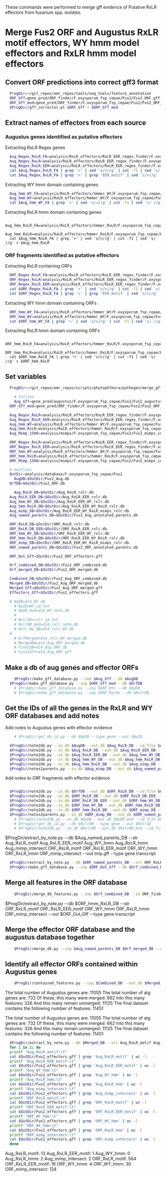 

These commands were performed to merge gff evidence of Putative RxLR effectors
from fusarium spp. isolates.

# Merge Fus2 ORF and Augustus RxLR motif effectors, WY hmm model effectors and RxLR hmm model effectors

## Convert ORF predictions into correct gff3 format

```bash
  ProgDir=~/git_repos/emr_repos/tools/seq_tools/feature_annotation
  ORF_Gff=gene_pred/ORF_finder/F.oxysporum_fsp_cepae/Fus2/Fus2_ORF.gff
  ORF_Gff_mod=gene_pred/ORF_finder/F.oxysporum_fsp_cepae/Fus2/Fus2_ORF_mod.gff
  $ProgDir/gff_corrector.pl $ORF_Gff > $ORF_Gff_mod
```

## Extract names of effectors from each source

### Augustus genes identified as putative effectors

Extracting RxLR Regex genes

```bash
  Aug_Regex_RxLR_FA=analysis/RxLR_effectors/RxLR_EER_regex_finder/F.oxysporum_fsp_cepae/Fus2/Fus2_Aug_RxLR_EER_regex.fa
  Aug_Regex_RxLR=analysis/RxLR_effectors/RxLR_EER_regex_finder/F.oxysporum_fsp_cepae/Fus2/Fus2_Aug_RxLR_regex_names.txt
  Aug_Regex_RxLR_EER=analysis/RxLR_effectors/RxLR_EER_regex_finder/F.oxysporum_fsp_cepae/Fus2/Fus2_Aug_RxLR_EER_regex_names.txt
  cat $Aug_Regex_RxLR_FA | grep '>' | sed 's/>//g' | cut -f1 | sed 's/ //g' > $Aug_Regex_RxLR
  cat $Aug_Regex_RxLR_FA | grep '>' | grep 'EER_motif' | sed 's/>//g' | cut -f1 | sed 's/ //g' > $Aug_Regex_RxLR_EER
```

Extracting WY hmm domain containing genes

```bash
  Aug_hmm_WY_FA=analysis/RxLR_effectors/hmmer_WY/F.oxysporum_fsp_cepae/Fus2/Fus2_Aug_WY_hmmer.fa
  Aug_hmm_WY=analysis/RxLR_effectors/hmmer_WY/F.oxysporum_fsp_cepae/Fus2/Fus2_Aug_WY_hmmer_names.txt
  cat $Aug_hmm_WY_FA | grep '>' | sed 's/>//g' | cut -f1 | sed 's/ //g' > $Aug_hmm_WY
```

Extracting RxLR hmm domain containing genes

```
  Aug_hmm_RxLR_FA=analysis/RxLR_effectors/hmmer_RxLR/F.oxysporum_fsp_cepae/Fus2/Fus2__Aug_RxLR_hmmer.fa
  Aug_hmm_RxLR=analysis/RxLR_effectors/hmmer_RxLR/F.oxysporum_fsp_cepae/Fus2/Fus2_Aug_RxLR_hmmer_names.txt
  cat $Aug_hmm_RxLR_FA | grep '>' | sed 's/>//g' | cut -f1 | sed 's/ //g' > $Aug_hmm_RxLR
```

### ORF fragments identified as putative effectors

Extracting RxLR containing ORFs

```bash
  ORF_Regex_RxLR_FA=analysis/RxLR_effectors/RxLR_EER_regex_finder/F.oxysporum_fsp_cepae/Fus2/Fus2_ORF_RxLR_EER_regex.fa
  ORF_Regex_RxLR=analysis/RxLR_effectors/RxLR_EER_regex_finder/F.oxysporum_fsp_cepae/Fus2/Fus2_ORF_RxLR_regex_names.txt
  ORF_Regex_RxLR_EER=analysis/RxLR_effectors/RxLR_EER_regex_finder/F.oxysporum_fsp_cepae/Fus2/Fus2_ORF_RxLR_EER_regex_names.txt
  cat $ORF_Regex_RxLR_FA | grep '>' | sed 's/>//g' | cut -f1 | sed 's/ //g' > $ORF_Regex_RxLR
  cat $ORF_Regex_RxLR_FA | grep '>' | grep 'EER_motif' | sed 's/>//g' | cut -f1 | sed 's/ //g' > $ORF_Regex_RxLR_EER
```

Extracting WY hmm domain containing ORFs

```bash
  ORF_hmm_WY_FA=analysis/RxLR_effectors/hmmer_WY/F.oxysporum_fsp_cepae/Fus2/Fus2_ORF_WY_hmmer.fa
  ORF_hmm_WY=analysis/RxLR_effectors/hmmer_WY/F.oxysporum_fsp_cepae/Fus2/Fus2_ORF_WY_hmmer_names.txt
  cat $ORF_hmm_WY_FA | grep '>' | sed 's/>//g' | cut -f1 | sed 's/ //g' > $ORF_hmm_WY
```

Extracting RxLR hmm domain containing ORFs

```
  ORF_hmm_RxLR_FA=analysis/RxLR_effectors/hmmer_RxLR/F.oxysporum_fsp_cepae/Fus2/Fus2_ORF_RxLR_hmmer.fa
  ORF_hmm_RxLR=analysis/RxLR_effectors/hmmer_RxLR/F.oxysporum_fsp_cepae/Fus2/Fus2_ORF_RxLR_hmmer_names.txt
  cat $ORF_hmm_RxLR_FA | grep '>' | sed 's/>//g' | cut -f1 | sed 's/ //g' > $ORF_hmm_RxLR
```



## Set variables
```bash
  ProgDir=~/git_repos/emr_repos/scripts/phytophthora/pathogen/merge_gff

	# Infiles
	Aug_Gff=gene_pred/augustus/F.oxysporum_fsp_cepae/Fus2/Fus2_augustus_preds.gtf
  ORF_Gff_mod=gene_pred/ORF_finder/F.oxysporum_fsp_cepae/Fus2/Fus2_ORF_mod.gff

  Aug_Regex_RxLR=analysis/RxLR_effectors/RxLR_EER_regex_finder/F.oxysporum_fsp_cepae/Fus2/Fus2_Aug_RxLR_regex_names.txt
  Aug_Regex_RxLR_EER=analysis/RxLR_effectors/RxLR_EER_regex_finder/F.oxysporum_fsp_cepae/Fus2/Fus2_Aug_RxLR_EER_regex_names.txt
  Aug_hmm_WY=analysis/RxLR_effectors/hmmer_WY/F.oxysporum_fsp_cepae/Fus2/Fus2_Aug_WY_hmmer_names.txt
  Aug_hmm_RxLR=analysis/RxLR_effectors/hmmer_RxLR/F.oxysporum_fsp_cepae/Fus2/Fus2_Aug_RxLR_hmmer_names.txt
  Aug_Mimp_1500=analysis/mimps/F.oxysporum_fsp_cepae/Fus2/Fus2_mimps_intersected_Aug_genes_names.txt

  ORF_Regex_RxLR=analysis/RxLR_effectors/RxLR_EER_regex_finder/F.oxysporum_fsp_cepae/Fus2/Fus2_ORF_RxLR_regex_names.txt
  ORF_Regex_RxLR_EER=analysis/RxLR_effectors/RxLR_EER_regex_finder/F.oxysporum_fsp_cepae/Fus2/Fus2_ORF_RxLR_EER_regex_names.txt
  ORF_hmm_WY=analysis/RxLR_effectors/hmmer_WY/F.oxysporum_fsp_cepae/Fus2/Fus2_ORF_WY_hmmer_names.txt
  ORF_hmm_RxLR=analysis/RxLR_effectors/hmmer_RxLR/F.oxysporum_fsp_cepae/Fus2/Fus2_ORF_RxLR_hmmer_names.txt
  ORF_Mimp_1500=analysis/mimps/F.oxysporum_fsp_cepae/Fus2/Fus2_mimps_intersected_ORF_genes_names.txt

  # Outfiles
  OutDir=analysis/database/F.oxysporum_fsp_cepae/Fus2
	AugDB=$OutDir/Fus2_Aug.db
  OrfDB=$OutDir/Fus2_ORF.db

	Aug_RxLR_DB=$OutDir/Aug_RxLR_rxlr.db
  Aug_RxLR_EER_DB=$OutDir/Aug_RxLR_EER_rxlr.db
  Aug_hmm_WY_DB=$OutDir/Aug_RxLR_EER_WY_rxlr.db
  Aug_hmm_RxLR_DB=$OutDir/Aug_RxLR_EER_WY_RxLR_rxlr.db
  Aug_mimp_DB=$OutDir/Aug_RxLR_EER_WY_RxLR_mimps_rxlr.db
  Aug_named_parents_DB=$OutDir/Fus2_Aug_annotated_parents.db

  ORF_RxLR_DB=$OutDir/ORF_RxLR_rxlr.db
  ORF_RxLR_DB_EER=$OutDir/ORF_RxLR_EER_rxlr.db
  ORF_hmm_WY_DB=$OutDir/ORF_RxLR_EER_WY_rxlr.db
  ORF_hmm_RxLR_DB=$OutDir/ORF_RxLR_EER_WY_RxLR_rxlr.db
  ORF_mimp_DB=$OutDir/ORF_RxLR_EER_WY_RxLR_mimps_rxlr.db
  ORF_named_parents_DB=$OutDir/Fus2_ORF_annotated_parents.db

  ORF_Out_Gff=$OutDir/Fus2_ORF_effectors.gff

  Orf_combined_DB=$OutDir/Fus2_ORF_combined.db
  Orf_merged_DB=$OutDir/Fus2_ORF_merged.db

  Combined_DB=$OutDir/Fus2_Aug_ORF_combined.db
  Merged_DB=$OutDir/Fus2_Aug_ORF_merged.db
  Merged_Gff=$OutDir/Fus2_Aug_ORF_merged.gff
  Effectors_Gff=$OutDir/Fus2_effectors.gff

  # WyDB=414_WY.db
	# WyID=WY_id.txt
	# WyDB_mod=414_WY_note.db
	#
	# RxlrID=rxlr_id.txt
	# RxlrDB_mod=414_rxlr_note.db
	# Rxlr_Wy_DB=414_rxlr_WY.db
  #
	# OrfMerged=414_rxlr_WY_merged.db
	# MergedDB=414_Aug_ORF_merged.db
	# FinalDB=414_Aug_ORF.db
	# FinalGff=414_Aug_ORF.gff
```

## Make a db of aug genes and effector ORFs
```bash
	$ProgDir/make_gff_database.py --inp $Aug_Gff --db $AugDB
  $ProgDir/make_gff_database.py --inp $ORF_Gff_mod --db $OrfDB
	# $ProgDir/make_gff_database.py --inp $ORF_WYs --db $WyDB
	# $ProgDir/make_gff_database.py --inp $ORF_RxLRs --db $RxlrDB
```



## Get the IDs of all the genes in the RxLR and WY ORF databases and add notes

Add notes to Augustus genes with effector evidence

```bash
	# $ProgDir/get_db_id.py --db $WyDB --type gene --out $WyID

  $ProgDir/note2db.py --in_db $AugDB --out_db $Aug_RxLR_DB --id_file $Aug_Regex_RxLR --str Aug_RxLR_motif --attribute ID
  $ProgDir/note2db.py --in_db $Aug_RxLR_DB --out_db $Aug_RxLR_EER_DB --id_file $Aug_Regex_RxLR_EER --str Aug_RxLR_EER_motif --attribute ID
  $ProgDir/note2db.py --in_db $Aug_RxLR_EER_DB --out_db $Aug_hmm_WY_DB --id_file $Aug_hmm_WY --str Aug_WY_hmm --attribute ID
  $ProgDir/note2db.py --in_db $Aug_hmm_WY_DB --out_db $Aug_hmm_RxLR_DB --id_file $Aug_hmm_RxLR --str Aug_RxLR_hmm --attribute ID
  $ProgDir/note2db.py --in_db $Aug_hmm_RxLR_DB --out_db $Aug_mimp_DB --id_file $Aug_Mimp_1500 --str Aug_mimp_intersect --attribute ID
  $ProgDir/notes2parents.py --in_db $Aug_mimp_DB --out_db $Aug_named_parents_DB
```

Add notes to ORF fragments with effector evidence

```bash

  $ProgDir/note2db.py --in_db $OrfDB --out_db $ORF_RxLR_DB --id_file $ORF_Regex_RxLR --str ORF_RxLR_motif --attribute Name
  $ProgDir/note2db.py --in_db $ORF_RxLR_DB --out_db $ORF_RxLR_DB_EER --id_file $ORF_Regex_RxLR_EER --str ORF_RxLR_EER_motif --attribute Name
  $ProgDir/note2db.py --in_db $ORF_RxLR_DB_EER --out_db $ORF_hmm_WY_DB --id_file $ORF_hmm_WY --str ORF_WY_hmm --attribute Name
  $ProgDir/note2db.py --in_db $ORF_hmm_WY_DB --out_db $ORF_hmm_RxLR_DB --id_file $ORF_hmm_RxLR --str ORF_RxLR_hmm --attribute Name
  $ProgDir/note2db.py --in_db $ORF_hmm_RxLR_DB --out_db $ORF_mimp_DB --id_file $ORF_Mimp_1500 --str ORF_mimp_intersect --attribute ID
  $ProgDir/notes2parents.py --in_db $ORF_mimp_DB --out_db $ORF_named_parents_DB
	# $ProgDir/note2db.py --in_db $WyDB --out_db $WyDB_mod --id_file $WyID --str ORF_WY_hmm --attribute ID
	# $ProgDir/get_db_id.py --db $RxlrDB --type gene --out $RxlrID
	# $ProgDir/note2db.py --in_db $RxlrDB --out_db $RxlrDB_mod --id_file $RxlrID --str ORF_RxLR_atg --attribute ID
```

$ProgDir/extract_by_note.py --db $Aug_named_parents_DB --str Aug_RxLR_motif Aug_RxLR_EER_motif Aug_WY_hmm Aug_RxLR_hmm Aug_mimp_intersect ORF_RxLR_motif ORF_RxLR_EER_motif ORF_WY_hmm ORF_RxLR_hmm ORF_mimp_intersect --out tmp.gff --type gene transcript

```bash
  $ProgDir/extract_by_note.py --db $ORF_named_parents_DB --str ORF_RxLR_motif ORF_RxLR_EER_motif ORF_WY_hmm ORF_RxLR_hmm ORF_mimp_intersect --out $ORF_Out_Gff --type gene transcript
  $ProgDir/make_gff_database.py --inp $ORF_Out_Gff --db $Orf_combined_DB
```

## Merge all features in the ORF database
```bash
	$ProgDir/merge_db_features.py --inp $Orf_combined_DB --id ORF_finder --source ORF_finder --out $Orf_merged_DB
```

$ProgDir/extract_by_note.py --db $ORF_hmm_RxLR_DB --str ORF_RxLR_motif ORF_RxLR_EER_motif ORF_WY_hmm ORF_RxLR_hmm ORF_mimp_intersect --out $ORF_Out_Gff --type gene transcript

## Merge the effector ORF database and the augustus database together
```bash
	$ProgDir/merge_db.py --inp $Aug_named_parents_DB $Orf_merged_DB --db $Combined_DB
```

## Identify all effector ORFs contained within Augustus genes
```bash
	$ProgDir/contained_features.py --inp $Combined_DB --out_db $Merged_DB --A AUGUSTUS --B ORF_finder --out_gff $Merged_Gff
```

The total number of Augustus genes are: 11055
The total number of atg genes are:      732
Of these, this many were merged:        662
Into this many features:        326
And this many remain unmerged:  11125
The final dataset contains the following number of features:    11451

The total number of Augustus genes are:	11055
The total number of atg genes are:	732
Of these, this many were merged:	662
Into this many features:	326
And this many remain unmerged:	11125
The final dataset contains the following number of features:	11451

```bash
  $ProgDir/extract_by_note.py --db $Merged_DB --str Aug_RxLR_motif Aug_RxLR_EER_motif Aug_WY_hmm Aug_RxLR_hmm Aug_mimp_intersect ORF_RxLR_motif ORF_RxLR_EER_motif ORF_WY_hmm ORF_RxLR_hmm ORF_mimp_intersect --out $Effectors_Gff --type gene transcript
  for i in 1; do
  printf "Aug_RxLR_motif:\t"
  cat $OutDir/Fus2_effectors.gff | grep 'Aug_RxLR_motif' | wc -l
  printf "Aug_RxLR_EER_motif:\t"
  cat $OutDir/Fus2_effectors.gff | grep 'Aug_RxLR_EER_motif' | wc -l
  printf "Aug_WY_hmm:\t"
  cat $OutDir/Fus2_effectors.gff | grep 'Aug_WY_hmm' | wc -l
  printf "Aug_RxLR_hmm:\t"
  cat $OutDir/Fus2_effectors.gff | grep 'Aug_RxLR_hmm' | wc -l
  printf "Aug_mimp_intersect:\t"
  cat $OutDir/Fus2_effectors.gff | grep 'Aug_mimp_intersect' | wc -l
  printf "ORF_RxLR_motif:\t"
  cat $OutDir/Fus2_effectors.gff | grep 'ORF_RxLR_motif' | wc -l
  printf "ORF_RxLR_EER_motif:\t"
  cat $OutDir/Fus2_effectors.gff | grep 'ORF_RxLR_EER_motif' | wc -l
  printf "ORF_WY_hmm:\t"
  cat $OutDir/Fus2_effectors.gff | grep 'ORF_WY_hmm' | wc -l
  printf "ORF_WY_hmm:\t"
  cat $OutDir/Fus2_effectors.gff | grep 'ORF_RxLR_hmm' | wc -l
  printf "ORF_mimp_intersect:\t"
  cat $OutDir/Fus2_effectors.gff | grep 'ORF_mimp_intersect' | wc -l
  done
```
Aug_RxLR_motif:	13
Aug_RxLR_EER_motif:	1
Aug_WY_hmm:	0
Aug_RxLR_hmm:	2
Aug_mimp_intersect:	2
ORF_RxLR_motif:	564
ORF_RxLR_EER_motif:	16
ORF_WY_hmm:	4
ORF_WY_hmm:	30
ORF_mimp_intersect:	124
